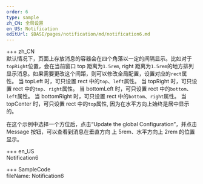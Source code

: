 ```yaml
---
order: 6
type: sample
zh_CN: 全局设置
en_US: Notification
editUrl: $BASE/pages/notification/md/notification6.md
---
```


+++ zh_CN  
 默认情况下，页面上存放消息的容器会在四个角落以一定的间隔显示。比如对于<Code>topRight</Code>位置，会在当前窗口 top 距离为<Code>1.5rem</Code>,
right 距离为<Code>1.5rem</Code>的地方排列显示消息。如果需要更改这个间距，则可以修改全局配置，设置对应的<Code>rect</Code>属性。
当 topLeft 时，可只设置 rect 中的<Code>top</Code>、<Code>left</Code>属性。
当 topRight 时，可只设置 rect 中的<Code>top</Code>、<Code>right</Code>属性。
当 bottomLeft 时，可只设置 rect 中的<Code>bottom</Code>、<Code>left</Code>属性。
当 bottomRight 时，可只设置 rect 中的<Code>bottom</Code>、<Code>right</Code>属性。
当 topCenter 时，可只设置 rect 中的<Code>top</Code>属性, 因为在水平方向上始终是居中显示的。

在这个示例中选择一个方位后，点击“Update the global Configuration”，并点击 Message 按钮，可以查看到消息在垂直方向
上 5rem、水平方向上 2rem 的位置显示。

+++ en_US  
Notification6

+++ SampleCode  
fileName: Notification6
